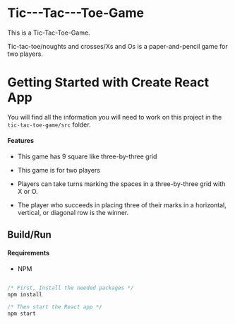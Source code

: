 <h1> Tic---Tac---Toe-Game</h1>

<!-- ## [Live Demo](https://blog-app-six-tawny.vercel.app/) -->

This is a Tic-Tac-Toe-Game.

Tic-tac-toe/noughts and crosses/Xs and Os is a paper-and-pencil game for two players.

# Getting Started with Create React App

You will find all the information you will need to work on this project in the `tic-tac-toe-game/src` folder.

#### Features
 - This game has 9 square like three-by-three grid

 - This game is for two players 

 - Players can  take turns marking the spaces in a three-by-three grid with X or O.
 
 -  The player who succeeds in placing three of their marks in a horizontal, vertical, or diagonal row is the winner. 
 
## Build/Run

#### Requirements

- NPM

```javascript

/* First, Install the needed packages */
npm install

/* Then start the React app */
npm start

```































